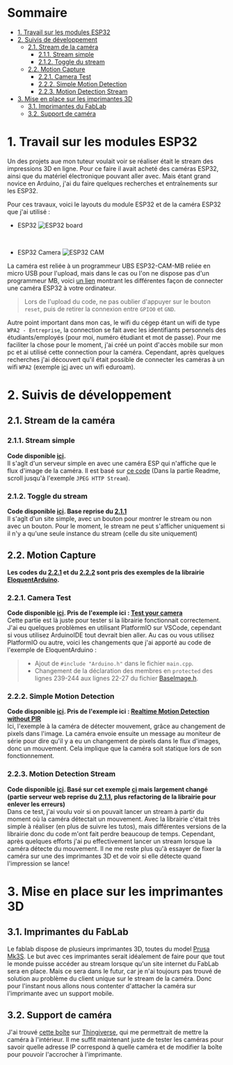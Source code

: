 # Sommaire <!-- omit in toc -->

- [1. Travail sur les modules ESP32](#1-travail-sur-les-modules-esp32)
- [2. Suivis de développement](#2-suivis-de-développement)
  - [2.1. Stream de la caméra](#21-stream-de-la-caméra)
    - [2.1.1. Stream simple](#211-stream-simple)
    - [2.1.2. Toggle du stream](#212-toggle-du-stream)
  - [2.2. Motion Capture](#22-motion-capture)
    - [2.2.1. Camera Test](#221-camera-test)
    - [2.2.2. Simple Motion Detection](#222-simple-motion-detection)
    - [2.2.3. Motion Detection Stream](#223-motion-detection-stream)
- [3. Mise en place sur les imprimantes 3D](#3-mise-en-place-sur-les-imprimantes-3d)
  - [3.1. Imprimantes du FabLab](#31-imprimantes-du-fablab)
  - [3.2. Support de caméra](#32-support-de-caméra)

# 1. Travail sur les modules ESP32

Un des projets aue mon tuteur voulait voir se réaliser était le stream des impressions 3D en ligne.
Pour ce faire il avait acheté des caméras ESP32, ainsi que du matériel électronique pouvant aller
avec. Mais étant grand novice en Arduino, j'ai du faire quelques recherches et entraînements sur les
ESP32. 

Pour ces travaux, voici le layouts du module ESP32 et de la caméra ESP32 que j'ai utilisé : 
* ESP32
    <img
        src="https://www.etechnophiles.com/wp-content/uploads/2021/03/esp32-Board-with-30-pins-Pinout.png?ezimgfmt=ng:webp/ngcb40"
        alt="ESP32 board"
    />
    
<br/>

* ESP32 Camera
    <img
        src="https://i0.wp.com/randomnerdtutorials.com/wp-content/uploads/2020/03/ESP32-CAM-pinout-new.png?quality=100&strip=all&ssl=1"
        alt="ESP32 CAM"
    />


La caméra est reliée à un programmeur UBS ESP32-CAM-MB reliée en micro USB pour l'upload, mais dans
le cas ou l'on ne dispose pas d'un programmeur MB, voici [un lien](https://all3dp.com/2/esp32-cam-arduino-tutorial/#:~:text=Restart%20Arduino%20IDE%20and%20connect,AI%20Thinker%20ESP32%2DCAM%E2%80%9D)
montrant les différentes façon de connecter une caméra ESP32 à votre ordinateur. <br/>

> Lors de l'upload du code, ne pas oublier d'appuyer sur le bouton `reset`, puis de retirer la
> connexion entre `GPIO0` et `GND`.

Autre point important dans mon cas, le wifi du cégep étant un wifi de type `WPA2 - Entreprise`, la
connection se fait avec les identifiants personnels des étudiants/employés (pour moi, numéro
étudiant et mot de passe). Pour me faciliter la chose pour le moment, j'ai créé un point d'accès
mobile sur mon pc et ai utilisé cette connection pour la caméra. Cependant, après quelques
recherches j'ai découvert qu'il était possible de connecter les caméras à un wifi `WPA2` (exemple
[ici](https://github.com/martinius96/ESP32-eduroam/blob/master/2021/experimental_example/experimental_example.ino)
avec un wifi eduroam).

# 2. Suivis de développement

  
## 2.1. Stream de la caméra
### 2.1.1. Stream simple

**Code disponible
[ici](https://github.com/MoOaAaa/StageFabLab/tree/main/ESP32/ESP32-WebApp-Simple-Stream-Server).** <br/>
Il s'agît d'un serveur simple en avec une caméra ESP qui n'affiche que le flux d'image de la caméra.
Il est basé sur [ce code](https://registry.platformio.org/libraries/espressif/esp32-camera) (Dans la
partie Readme, scroll jusqu'à l'exemple `JPEG HTTP Stream`).

### 2.1.2. Toggle du stream

**Code disponible
[ici](https://github.com/MoOaAaa/StageFabLab/tree/main/ESP32/ESP32-WebApp-Stream-Toggle). Base
reprise du [2.1.1](#211-stream-simple)** <br/>
Il s'agît d'un site simple, avec un bouton pour montrer le stream ou non avec un bouton.
Pour le moment, le stream ne peut s'afficher uniquement si il n'y a qu'une seule instance du stream
(celle du site uniquement)

## 2.2. Motion Capture

**Les codes du [2.2.1](#221-camera-test) et du [2.2.2](#222-simple-motion-detection) sont pris des exemples de la librairie
[EloquentArduino](https://github.com/eloquentarduino/EloquentArduino).**
### 2.2.1. Camera Test

**Code disponible
[ici](https://github.com/MoOaAaa/StageFabLab/tree/main/ESP32/ESP32-Camera-Test). Pris de
l'exemple ici : [Test your
camera](https://eloquentarduino.com/projects/esp32-arduino-motion-detection#test-your-camera)**<br/>
Cette partie est là juste pour tester si la librairie fonctionnait correctement. J'ai eu quelques
problèmes en utilisant PlatformIO sur VSCode, cependant si vous utilisez ArduinoIDE tout devrait
bien aller. Au cas ou vous utilisez PlatformIO ou autre, voici les changements que j'ai apporté au
code de l'exemple de EloquentArduino :
> * Ajout de `#include "Arduino.h"` dans le fichier `main.cpp`.
> * Changement de la déclaration des membres en `protected` des lignes 239-244 aux lignes 22-27 du
> fichier [BaseImage.h](https://github.com/eloquentarduino/EloquentArduino/blob/master/src/eloquent/vision/image/BaseImage.h).

### 2.2.2. Simple Motion Detection
**Code disponible
[ici](https://github.com/MoOaAaa/StageFabLab/tree/main/ESP32/ESP32-Simple-Motion-Detection). Pris de
l'exemple ici : [Realtime Motion Detection without
PIR](https://eloquentarduino.com/projects/esp32-arduino-motion-detection#realtime-motion-detection-without-pir)**<br/>
Ici, l'exemple à la caméra de détecter mouvement, grâce au changement de pixels dans l'image. La
caméra envoie ensuite un message au moniteur de série pour dire qu'il y a eu un changement de pixels
dans le flux d'images, donc un mouvement. Cela implique que la caméra soit statique lors de son
fonctionnement.

### 2.2.3. Motion Detection Stream
**Code disponible
[ici](https://github.com/MoOaAaa/StageFabLab/tree/main/ESP32/ESP32-Motion-Detection-Stream). Basé
sur cet exemple
[ci](https://eloquentarduino.github.io/2020/06/easy-esp32-camera-http-video-streaming-server/) mais
largement changé (partie serveur web reprise du [2.1.1](#211-stream-simple), plus refactoring de la
librairie pour enlever les erreurs)**<br />
Dans ce test, j'ai voulu voir si on pouvait lancer un stream à partir du moment où la caméra
détectait un mouvement. Avec la librairie c'était très simple à réaliser (en plus de suivre les
tutos), mais différentes versions de la librairie donc du code m'ont fait perdre beaucoup de temps.
Cependant, après quelques efforts j'ai pu effectivement lancer un stream lorsque la caméra détecte
du mouvement. Il ne me reste plus qu'à essayer de fixer la caméra sur une des imprimantes 3D et de
voir si elle détecte quand l'impression se lance!

# 3. Mise en place sur les imprimantes 3D

## 3.1. Imprimantes du FabLab
Le fablab dispose de plusieurs imprimantes 3D, toutes du model [Prusa
Mk3S](https://www.prusa3d.com/category/original-prusa-i3-mk3s/). Le but avec ces imprimantes serait
idéalement de faire pour que tout le monde puisse accéder au stream lorsque qu'un site internet du
FabLab sera en place. Mais ce sera dans le futur, car je n'ai toujours pas trouvé de solution au
problème du client unique sur le stream de la caméra. Donc pour l'instant nous allons nous contenter
d'attacher la caméra sur l'imprimante avec un support mobile.

## 3.2. Support de caméra
 J'ai trouvé [cette boîte](https://www.thingiverse.com/thing:3463679) sur
 [Thingiverse](https://www.thingiverse.com/), qui me permettrait de mettre la caméra à
 l'intérieur. Il me suffit maintenant juste de tester les caméras pour savoir quelle adresse IP
 correspond à quelle caméra et de modifier la boîte pour pouvoir l'accrocher à l'imprimante.
